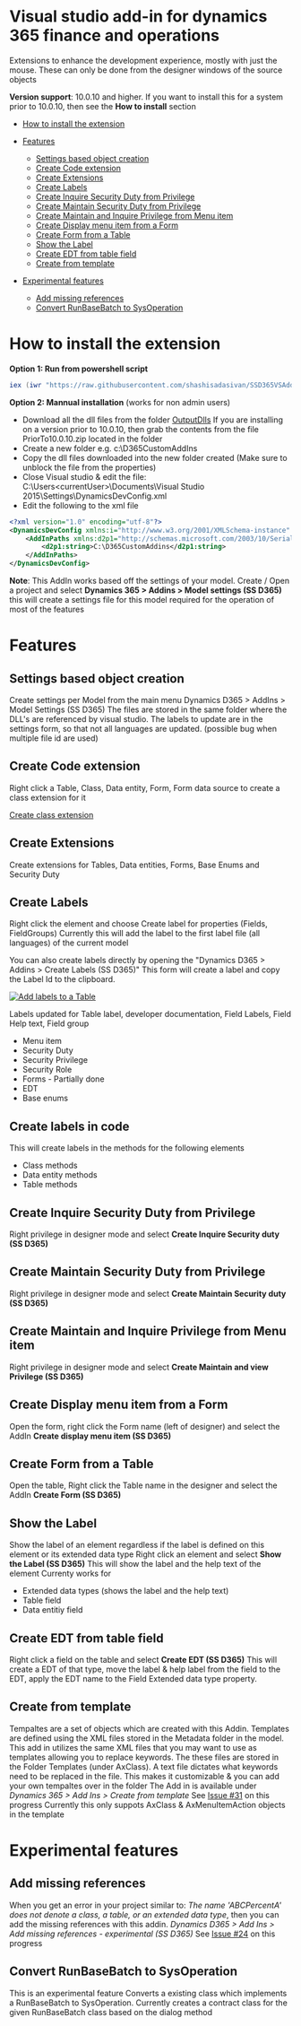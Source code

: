 # Visual studio add-in for dynamics 365 finance and operations
Extensions to enhance the development experience, mostly with just the mouse.
These can only be done from the designer windows of the source objects

__Version support__: 10.0.10 and higher. If you want to install this for a system prior to 10.0.10, then see the __How to install__ section

* [How to install the extension](#how-to-install-the-extension)
* [Features](#features)
  * [Settings based object creation](#settings-based-object-creation)
  * [Create Code extension](#create-code-extension)
  * [Create Extensions](#create-extensions)
  * [Create Labels](#create-labels)
  * [Create Inquire Security Duty from Privilege](#create-inquire-security-duty-from-privilege)
  * [Create Maintain Security Duty from Privilege](#create-maintain-security-duty-from-privilege)
  * [Create Maintain and Inquire Privilege from Menu item](#create-maintain-and-inquire-privilege-from-menu-item)
  * [Create Display menu item from a Form](#create-display-menu-item-from-a-form)
  * [Create Form from a Table](#create-form-from-a-table)
  * [Show the Label](#show-the-label)
  * [Create EDT from table field](#create-edt-from-table-field)
  * [Create from template](#create-from-template)
  
* [Experimental features](#experimental-features)
  * [Add missing references](#add-missing-references)
  * [Convert RunBaseBatch to SysOperation](#convert-runbasebatch-to-sysoperation)
  
# How to install the extension

**Option 1: Run from powershell script**
  ```Powershell
  iex (iwr "https://raw.githubusercontent.com/shashisadasivan/SSD365VSAddIn/master/Misc/install.ps1").Content
  ```
  
**Option 2: Mannual installation** (works for non admin users)
- Download all the dll files from the folder [OutputDlls](OutputDlls) 
  If you are installing on a version prior to 10.0.10, then grab the contents from the file PriorTo10.0.10.zip located in the folder
- Create a new folder e.g. c:\D365CustomAddIns
- Copy the dll files downloaded into the new folder created (Make sure to unblock the file from the properties)
- Close Visual studio & edit the file: C:\Users\<currentUser>\Documents\Visual Studio 2015\Settings\DynamicsDevConfig.xml
- Edit the following to the xml file
```xml
<?xml version="1.0" encoding="utf-8"?>
<DynamicsDevConfig xmlns:i="http://www.w3.org/2001/XMLSchema-instance" xmlns="http://schemas.microsoft.com/dynamics/2012/03/development/configuration">
	<AddInPaths xmlns:d2p1="http://schemas.microsoft.com/2003/10/Serialization/Arrays">
		<d2p1:string>C:\D365CustomAddins</d2p1:string>
	</AddInPaths>
</DynamicsDevConfig>
```
**Note**: This AddIn works based off the settings of your model. Create / Open a project and select **Dynamics 365 > Addins > Model settings (SS D365)** this will create a settings file for this model required for the operation of most of the features


# Features

## Settings based object creation
Create settings per Model from the main menu Dynamics D365 > AddIns > Model Settings (SS D365)
The files are stored in the same folder where the DLL's are referenced by visual studio.
The labels to update are in the settings form, so that not all languages are updated. (possible bug when multiple file id are used)

## Create Code extension
Right click a Table, Class, Data entity, Form, Form data source to create a class extension for it

[Create class extension](https://github.com/shashisadasivan/SSD365VSAddIn/wiki/Create-Class-Extension)

## Create Extensions
Create extensions for Tables, Data entities, Forms, Base Enums and Security Duty

## Create Labels
Right click the element and choose Create label for properties (Fields, FieldGroups)
Currently this will add the label to the first label file (all languages) of the current model 

You can also create labels directly by opening the "Dynamics D365 > Addins > Create Labels (SS D365)"
This form will create a label and copy the Label Id to the clipboard.

[![Add labels to a Table](http://img.youtube.com/vi/Kv_dlCehPI4/0.jpg)](https://www.youtube.com/watch?v=Kv_dlCehPI4)

Labels updated for Table label, developer documentation, Field Labels, Field Help text, Field group
* Menu item
* Security Duty
* Security Privilege
* Security Role
* Forms - Partially done
* EDT
* Base enums

## Create labels in code
This will create labels in the methods for the following elements
* Class methods
* Data entity methods
* Table methods

## Create Inquire Security Duty from Privilege
Right privilege in designer mode and select **Create Inquire Security duty (SS D365)**

## Create Maintain Security Duty from Privilege
Right privilege in designer mode and select **Create Maintain Security duty (SS D365)**

## Create Maintain and Inquire Privilege from Menu item
Right privilege in designer mode and select **Create Maintain and view Privilege (SS D365)**

## Create Display menu item from a Form
Open the form, right click the Form name (left of designer) and select the AddIn **Create display menu item (SS D365)**

## Create Form from a Table
Open the table, Right click the Table name in the designer and select the AddIn **Create Form (SS D365)**

## Show the Label
Show the label of an element regardless if the label is defined on this element or its extended data type
Right click an element and select **Show the Label (SS D365)**
This will show the label and the help text of the element
Currenty works for 
  - Extended data types (shows the label and the help text)
  - Table field
  - Data entitiy field

## Create EDT from table field
Right click a field on the table and select **Create EDT (SS D365)**
This will create a EDT of that type, move the label & help label from the field to the EDT, apply the EDT name to the Field Extended data type property.

## Create from template
Tempaltes are a set of objects which are created with this Addin. Templates are defined using the XML files stored in the Metadata folder in the model. This add in utilizes the same XML files that you may want to use as templates allowing you to replace keywords.
The these files are stored in the Folder Templates (under AxClass). A text file dictates what keywords need to be replaced in the file.
This makes it customizable & you can add your own tempaltes over in the folder
The Add in is available under *Dynamics 365 > Add Ins > Create from template*
See [Issue #31](https://github.com/shashisadasivan/SSD365VSAddIn/issues/31) on this progress
Currently this only suppots AxClass & AxMenuItemAction objects in the template


# Experimental features

## Add missing references
When you get an error in your project similar to: *The name 'ABCPercentA' does not denote a class, a table, or an extended data type*, then you can add the missing references with this addin.
*Dynamics D365 > Add Ins > Add missing references - experimental (SS D365)*
See [Issue #24](https://github.com/shashisadasivan/SSD365VSAddIn/issues/24) on this progress

## Convert RunBaseBatch to SysOperation
This is an experimental feature
Converts a existing class which implements a RunBaseBatch to SysOperation.
Currently creates a contract class for the given RunBaseBatch class based on the dialog method
